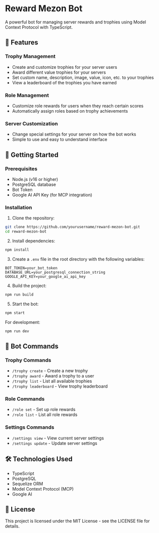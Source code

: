 # Reward Mezon Bot

A powerful bot for managing server rewards and trophies using Model Context Protocol with TypeScript.

## 🌟 Features

### Trophy Management
- Create and customize trophies for your server users
- Award different value trophies for your servers
- Set custom name, description, image, value, icon, etc. to your trophies
- View a leaderboard of the trophies you have earned

### Role Management
- Customize role rewards for users when they reach certain scores
- Automatically assign roles based on trophy achievements

### Server Customization
- Change special settings for your server on how the bot works
- Simple to use and easy to understand interface

## 🚀 Getting Started

### Prerequisites
- Node.js (v16 or higher)
- PostgreSQL database
- Bot Token
- Google AI API Key (for MCP integration)

### Installation

1. Clone the repository:
```bash
git clone https://github.com/yourusername/reward-mezon-bot.git
cd reward-mezon-bot
```

2. Install dependencies:
```bash
npm install
```

3. Create a `.env` file in the root directory with the following variables:
```env
BOT_TOKEN=your_bot_token
DATABASE_URL=your_postgresql_connection_string
GOOGLE_API_KEY=your_google_ai_api_key
```

4. Build the project:
```bash
npm run build
```

5. Start the bot:
```bash
npm start
```

For development:
```bash
npm run dev
```

## 📝 Bot Commands

### Trophy Commands
- `/trophy create` - Create a new trophy
- `/trophy award` - Award a trophy to a user
- `/trophy list` - List all available trophies
- `/trophy leaderboard` - View trophy leaderboard

### Role Commands
- `/role set` - Set up role rewards
- `/role list` - List all role rewards

### Settings Commands
- `/settings view` - View current server settings
- `/settings update` - Update server settings

## 🛠️ Technologies Used

- TypeScript
- PostgreSQL
- Sequelize ORM
- Model Context Protocol (MCP)
- Google AI

## 📄 License

This project is licensed under the MIT License - see the LICENSE file for details. 